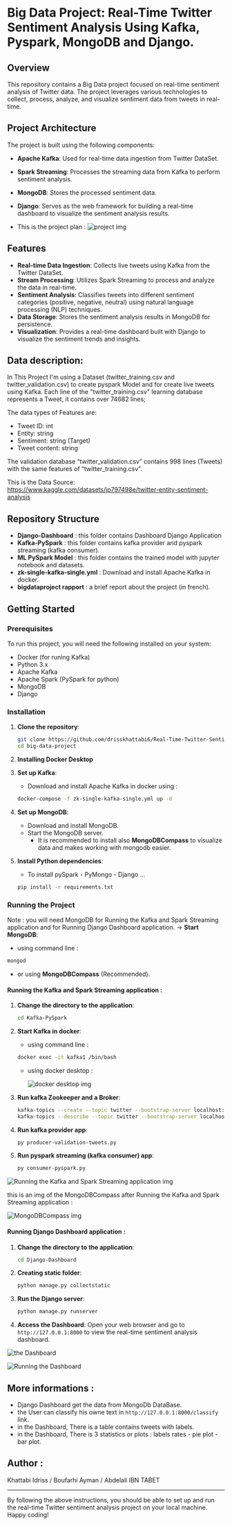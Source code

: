 # Big Data Project: Real-Time Twitter Sentiment Analysis Using Kafka, Pyspark, MongoDB and Django.

## Overview

This repository contains a Big Data project focused on real-time sentiment analysis of Twitter data. The project leverages various technologies to collect, process, analyze, and visualize sentiment data from tweets in real-time.

## Project Architecture

The project is built using the following components:

- **Apache Kafka**: Used for real-time data ingestion from Twitter DataSet.
- **Spark Streaming**: Processes the streaming data from Kafka to perform sentiment analysis.
- **MongoDB**: Stores the processed sentiment data.
- **Django**: Serves as the web framework for building a real-time dashboard to visualize the sentiment analysis results.

- This is the project plan :
   ![project img](imgs/flow.png)

## Features

- **Real-time Data Ingestion**: Collects live tweets using Kafka from the Twitter DataSet.
- **Stream Processing**: Utilizes Spark Streaming to process and analyze the data in real-time.
- **Sentiment Analysis**: Classifies tweets into different sentiment categories (positive, negative, neutral) using natural language processing (NLP) techniques.
- **Data Storage**: Stores the sentiment analysis results in MongoDB for persistence.
- **Visualization**: Provides a real-time dashboard built with Django to visualize the sentiment trends and insights.

## Data description:

In This Project I'm using a Dataset (twitter_training.csv and twitter_validation.csv) to create pyspark Model and for create live tweets using Kafka. Each line of the "twitter_training.csv" learning database represents a Tweet, it contains over 74682 lines;

The data types of Features are:
- Tweet ID: int
- Entity: string
- Sentiment: string (Target)
- Tweet content: string

The validation database “twitter_validation.csv” contains 998 lines (Tweets) with the same features of “twitter_training.csv”.

This is the Data Source:
https://www.kaggle.com/datasets/jp797498e/twitter-entity-sentiment-analysis

## Repository Structure

- **Django-Dashboard** : this folder contains Dashboard Django Application
- **Kafka-PySpark** : this folder contains kafka provider and pyspark streaming (kafka consumer).
- **ML PySpark Model** : this folder contains the trained model with jupyter notebook and datasets.
- **zk-single-kafka-single.yml** : Download and install Apache Kafka in docker.
- **bigdataproject rapport** : a brief report about the project (in french).

## Getting Started

### Prerequisites

To run this project, you will need the following installed on your system:

- Docker (for runing Kafka)
- Python 3.x
- Apache Kafka
- Apache Spark (PySpark for python)
- MongoDB
- Django

### Installation

1. **Clone the repository**:
   ```bash
   git clone https://github.com/drisskhattabi6/Real-Time-Twitter-Sentiment-Analysis.git
   cd big-data-project
   ```
   
2. **Installing Docker Desktop**

3. **Set up Kafka**:
   - Download and install Apache Kafka in docker using :
   ```bash
   docker-compose -f zk-single-kafka-single.yml up -d
   ```

5. **Set up MongoDB**:
   - Download and install MongoDB.
   - Start the MongoDB server.
     - It is recommended to install also **MongoDBCompass** to visualize data and makes working with mongodb easier.

6. **Install Python dependencies**:
   - To install pySpark - PyMongo - Django ...
   ```bash
   pip install -r requirements.txt
   ```

### Running the Project

   Note : you will need MongoDB for Running the Kafka and Spark Streaming application and for Running Django Dashboard application.
-> **Start MongoDB**:
   - using command line :
   ```bash
   mongod
   ```
   - or using **MongoDBCompass** (Recommended).

#### Running the Kafka and Spark Streaming application :

1. **Change the directory to the application**:
   ```bash
   cd Kafka-PySpark
   ```

2. **Start Kafka in docker**:
   - using command line :
   ```bash
   docker exec -it kafka1 /bin/bash
   ```
   - using docker desktop :
     
     ![ docker desktop img](imgs/img5.png)

4. **Run kafka Zookeeper and a Broker**:
   ```bash
   kafka-topics --create --topic twitter --bootstrap-server localhost:9092
   kafka-topics --describe --topic twitter --bootstrap-server localhost:9092
   ```

5. **Run kafka provider app**:
   ```bash
   py producer-validation-tweets.py
   ```

6. **Run pyspark streaming (kafka consumer) app**:
   ```bash
   py consumer-pyspark.py
   ```

![Running the Kafka and Spark Streaming application img](imgs/img6.png)

this is an img of the MongoDBCompass after Running the Kafka and Spark Streaming application :

![MongoDBCompass img](imgs/img4.png)

#### Running Django Dashboard application :

1. **Change the directory to the application**:
   ```bash
   cd Django-Dashboard
   ```

2. **Creating static folder**:
   ```bash
   python manage.py collectstatic
   ```

3. **Run the Django server**:
   ```bash
   python manage.py runserver
   ```

4. **Access the Dashboard**:
   Open your web browser and go to `http://127.0.0.1:8000` to view the real-time sentiment analysis dashboard.

![the Dashboard](imgs/img2.png)

![Running the Dashboard](imgs/img3.png)

## More informations : 

- Django Dashboard get the data from MongoDb DataBase.
- the User can classify his owne text in `http://127.0.0.1:8000/classify` link.
- in the Dashboard, There is a table contains tweets with labels.
- in the Dashboard, There is 3 statistics or plots : labels rates - pie plot - bar plot.


## Author :

Khattabi Idriss / Boufarhi Ayman / Abdelali IBN TABET

---

By following the above instructions, you should be able to set up and run the real-time Twitter sentiment analysis project on your local machine. Happy coding!
